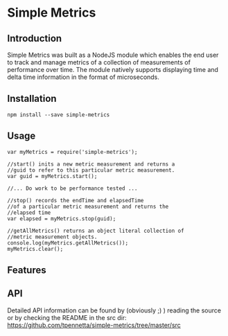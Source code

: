 Simple Metrics
==============

Introduction
------------
Simple Metrics was built as a NodeJS module which enables the end user to track and manage metrics of a collection of measurements of performance over time. The module natively supports displaying time and delta time information in the format of microseconds.

Installation
------------
`npm install --save simple-metrics`

Usage
-----
```
var myMetrics = require('simple-metrics');

//start() inits a new metric measurement and returns a
//guid to refer to this particular metric measurement.
var guid = myMetrics.start();

//... Do work to be performance tested ...

//stop() records the endTime and elapsedTime
//of a particular metric measurement and returns the
//elapsed time
var elapsed = myMetrics.stop(guid);

//getAllMetrics() returns an object literal collection of
//metric measurement objects.
console.log(myMetrics.getAllMetrics());
myMetrics.clear();

```

Features
--------


API
---
Detailed API information can be found by (obviously ;) ) reading the source or by checking the README in the src dir: https://github.com/tpennetta/simple-metrics/tree/master/src
